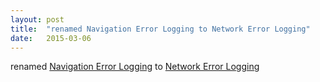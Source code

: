 ```yaml
---
layout: post
title:  "renamed Navigation Error Logging to Network Error Logging"
date:   2015-03-06
---
```


renamed [Navigation Error Logging](http://www.w3.org/TR/navigation-error-logging/) to [Network Error Logging](http://www.w3.org/TR/network-error-logging/)

